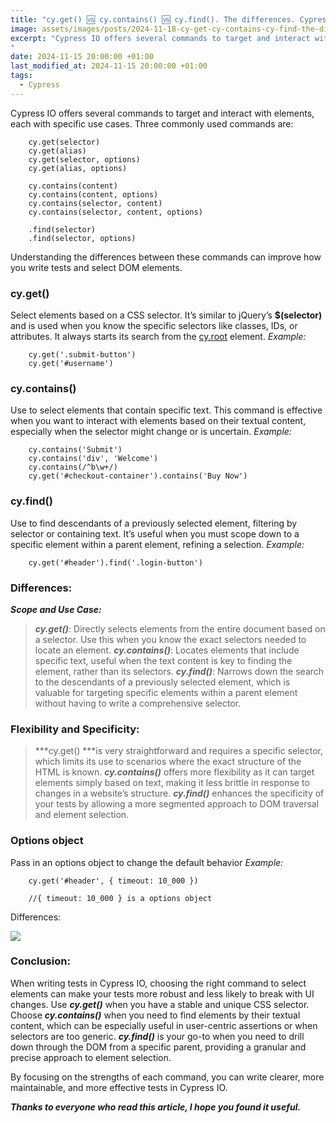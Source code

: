 ```yaml
---
title: "cy.get() 🆚 cy.contains() 🆚 cy.find(). The differences. Cypress."
image: assets/images/posts/2024-11-18-cy-get-cy-contains-cy-find-the-differences-cypress/1_Fur-rcWpRBCt_lDEhYVBuw.webp
excerpt: "Cypress IO offers several commands to target and interact with elements, each with specific use cases. Three commonly used commands are...
"
date: 2024-11-15 20:00:00 +01:00
last_modified_at: 2024-11-15 20:00:00 +01:00
tags:
  - Cypress
---
```


Cypress IO offers several commands to target and interact with elements, each with specific use cases. Three commonly used commands are:
```
    cy.get(selector)
    cy.get(alias)
    cy.get(selector, options)
    cy.get(alias, options)

    cy.contains(content)
    cy.contains(content, options)
    cy.contains(selector, content)
    cy.contains(selector, content, options)

    .find(selector)
    .find(selector, options)
```
Understanding the differences between these commands can improve how you write tests and select DOM elements.

### cy.get()

Select elements based on a CSS selector. It’s similar to jQuery’s **$(selector)** and is used when you know the specific selectors like classes, IDs, or attributes. It always starts its search from the [cy.root](https://on.cypress.io/root) element.
*Example:*
```
    cy.get('.submit-button')
    cy.get('#username')
```
### cy.contains()

Use to select elements that contain specific text. This command is effective when you want to interact with elements based on their textual content, especially when the selector might change or is uncertain.
*Example:*
```
    cy.contains('Submit')
    cy.contains('div', 'Welcome')
    cy.contains(/^b\w+/)
    cy.get('#checkout-container').contains('Buy Now')
```
### cy.find()

Use to find descendants of a previously selected element, filtering by selector or containing text. It’s useful when you must scope down to a specific element within a parent element, refining a selection.
*Example:*
```
    cy.get('#header').find('.login-button')
```
### Differences:

***Scope and Use Case:***
> ***cy.get()***: Directly selects elements from the entire document based on a selector. Use this when you know the exact selectors needed to locate an element.
***cy.contains()***: Locates elements that include specific text, useful when the text content is key to finding the element, rather than its selectors.
 ***cy.find()***: Narrows down the search to the descendants of a previously selected element, which is valuable for targeting specific elements within a parent element without having to write a comprehensive selector.

### Flexibility and Specificity:
> ***cy.get() ***is very straightforward and requires a specific selector, which limits its use to scenarios where the exact structure of the HTML is known.
***cy.contains()*** offers more flexibility as it can target elements simply based on text, making it less brittle in response to changes in a website’s structure.
***cy.find()*** enhances the specificity of your tests by allowing a more segmented approach to DOM traversal and element selection.

### Options object

Pass in an options object to change the default behavior 
*Example:*
```
    cy.get('#header', { timeout: 10_000 }) 
    
    //{ timeout: 10_000 } is a options object
```
Differences:

![](https://cdn-images-1.medium.com/max/2000/1*Fur-rcWpRBCt_lDEhYVBuw.png)

### Conclusion:

When writing tests in Cypress IO, choosing the right command to select elements can make your tests more robust and less likely to break with UI changes.
Use ***cy.get()*** when you have a stable and unique CSS selector.
Choose ***cy.contains()*** when you need to find elements by their textual content, which can be especially useful in user-centric assertions or when selectors are too generic.
***cy.find()*** is your go-to when you need to drill down through the DOM from a specific parent, providing a granular and precise approach to element selection.

By focusing on the strengths of each command, you can write clearer, more maintainable, and more effective tests in Cypress IO.

***Thanks to everyone who read this article, I hope you found it useful.***
